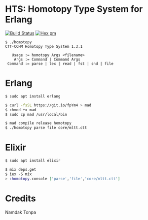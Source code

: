 # HTS: Homotopy Type System for Erlang

[![Build Status](https://travis-ci.com/groupoid/homotopy.svg?branch=master)](https://travis-ci.com/groupoid/homotopy)
[![Hex pm](http://img.shields.io/hexpm/v/homotopy.svg?style=flat)](https://hex.pm/packages/homotopy)

```
$ ./homotopy
CTT-CCHM Homotopy Type System 1.3.1

   Usage := homotopy Args <filename>
    Args := Command | Command Args
 Command := parse | lex | read | fst | snd | file
```

# Erlang

```sh
$ sudo apt install erlang
```
```sh
$ curl -fsSL https://git.io/fpYm4 > mad
$ chmod +x mad
$ sudo cp mad /usr/local/bin
```
```sh
$ mad compile release homotopy
$ ./homotopy parse file core/mltt.ctt
```

# Elixir

```elixir
$ sudo apt install elixir
```
```elixir
$ mix deps.get
$ iex -S mix
> :homotopy.console ['parse','file','core/mltt.ctt']
```

# Credits

Namdak Tonpa
